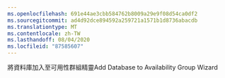 ```yaml
---
ms.openlocfilehash: 691e44ae3cbb584762b8009a29e9f08d54ca0df2
ms.sourcegitcommit: ad4d92dce894592a259721a1571b1d8736abacdb
ms.translationtype: MT
ms.contentlocale: zh-TW
ms.lasthandoff: 08/04/2020
ms.locfileid: "87585607"
---
```

<span data-ttu-id="73dbf-101">將資料庫加入至可用性群組精靈</span><span class="sxs-lookup"><span data-stu-id="73dbf-101">Add Database to Availability Group Wizard</span></span>
